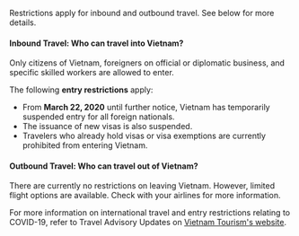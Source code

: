 Restrictions apply for inbound and outbound travel. See below for more details.

#### Inbound Travel: Who can travel into Vietnam?

Only citizens of Vietnam, foreigners on official or diplomatic business, and specific skilled workers are allowed to enter.

The following **entry restrictions** apply:

- From **March 22, 2020** until further notice, Vietnam has temporarily suspended entry for all foreign nationals.
- The issuance of new visas is also suspended.
- Travelers who already hold visas or visa exemptions are currently prohibited from entering Vietnam.

#### Outbound Travel: Who can travel out of Vietnam?

There are currently no restrictions on leaving Vietnam. However, limited flight options are available. Check with your airlines for more information.

For more information on international travel and entry restrictions relating to COVID-19, refer to Travel Advisory Updates on [Vietnam Tourism's website](https://vietnam.travel/things-to-do/covid-19-travel-policies-vietnam).
